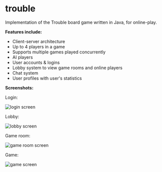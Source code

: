 # trouble

Implementation of the Trouble board game written in Java, for online-play.

<b>Features include:</b>
<ul>
  <li>Client-server architecture</li>
  <li>Up to 4 players in a game</li>
  <li>Supports multiple games played concurrently</li>
  <li>AI players</li>
  <li>User accounts & logins</li>
  <li>Lobby system to view game rooms and online players</li>
  <li>Chat system</li>
  <li>User profiles with user's statistics</li>
</ul>

<b>Screenshots:</b>
<p>Login:</p>
<img src="https://i.ibb.co/bRB2fPL/login-screen.png" alt="login screen">

<p>Lobby:</p>
<img src="https://i.ibb.co/xs2kvGc/lobby-screen.png" alt="lobby screen">

<p>Game room:</p>
<img src="https://i.ibb.co/jTtYmnn/game-room-screen.png" alt="game room screen">

<p>Game:</p>
<img src="https://i.ibb.co/LRWLBMN/game-screen.png" alt="game screen">
